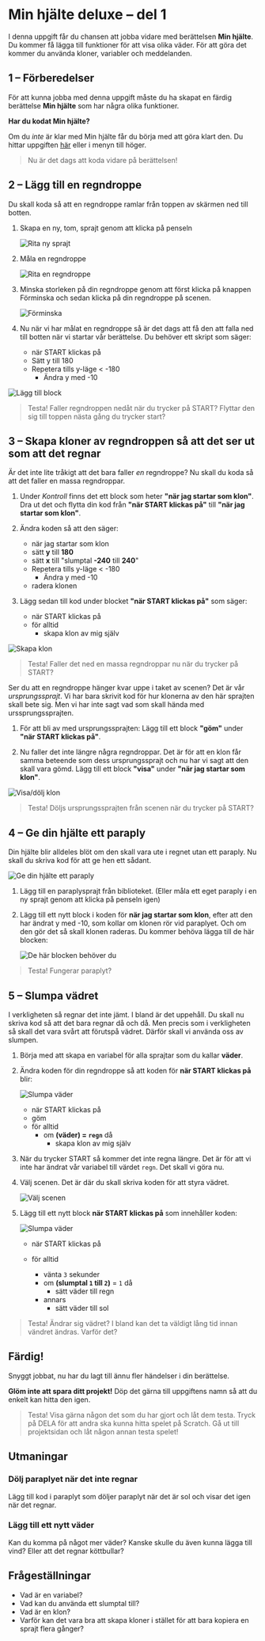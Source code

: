 # Min hjälte deluxe – del 1

I denna uppgift får du chansen att jobba vidare med berättelsen **Min hjälte**. Du kommer få lägga till funktioner för att visa olika väder. För att göra det kommer du använda kloner, variabler och meddelanden.

## 1 – Förberedelser

För att kunna jobba med denna uppgift måste du ha skapat en färdig berättelse **Min hjälte** som har några olika funktioner.

**Har du kodat Min hjälte?**

Om du _inte_ är klar med Min hjälte får du börja med att göra klart den. Du hittar uppgiften [här](https://www.kodboken.se/start/skapa-berattelser/uppgifter-i-scratch/min-hjalte) eller i menyn till höger.

> Nu är det dags att koda vidare på berättelsen!

## 2 – Lägg till en regndroppe

Du skall koda så att en regndroppe ramlar från toppen av skärmen ned till botten.

1. Skapa en ny, tom, sprajt genom att klicka på penseln

   ![Rita ny sprajt](./rita_ny_sprajt.png)

2. Måla en regndroppe

   ![Rita en regndroppe](./rita_regndroppe.png)

3. Minska storleken på din regndroppe genom att först klicka på knappen Förminska och sedan klicka på din regndroppe på scenen.

   ![Förminska](./förminska.png)

4. Nu när vi har målat en regndroppe så är det dags att få den att falla ned till botten när vi startar vår berättelse. Du behöver ett skript som säger:

   * när START klickas på
   * Sätt y till 180
   * Repetera tills y-läge < -180
     * Ändra y med -10

![Lägg till block](./repetera_tills.png)

> Testa! Faller regndroppen nedåt när du trycker på START? Flyttar den sig till toppen nästa gång du trycker start?

## 3 – Skapa kloner av regndroppen så att det ser ut som att det regnar

Är det inte lite tråkigt att det bara faller _en_ regndroppe? Nu skall du koda så att det faller en massa regndroppar.

1. Under _Kontroll_ finns det ett block som heter **"när jag startar som klon"**. Dra ut det och flytta din kod från **"när START klickas på"** till **"när jag startar som klon"**.

2. Ändra koden så att den säger:

   * när jag startar som klon
   * sätt **y** till **180**
   * sätt **x** till "slumptal **-240** till **240**"
   * Repetera tills y-läge < -180
     * Ändra y med -10
   * radera klonen

3. Lägg sedan till kod under blocket **"när START klickas på"** som säger:

   * när START klickas på
   * för alltid
     * skapa klon av mig själv

![Skapa klon](./skapa_klon_1.png)

> Testa! Faller det ned en massa regndroppar nu när du trycker på START?

Ser du att en regndroppe hänger kvar uppe i taket av scenen? Det är vår _ursprungssprajt_. Vi har bara skrivit kod för hur klonerna av den här sprajten skall bete sig. Men vi har inte sagt vad som skall hända med urssprungssprajten.

1. För att bli av med ursprungssprajten: Lägg till ett block **"göm"** under **"när START klickas på"**.

2. Nu faller det inte längre några regndroppar. Det är för att en klon får samma beteende som dess ursprungssprajt och nu har vi sagt att den skall vara gömd. Lägg till ett block **"visa"** under **"när jag startar som klon"**.

![Visa/dölj klon](./skapa_klon_2.png)

> Testa! Döljs ursprungssprajten från scenen när du trycker på START?

## 4 – Ge din hjälte ett paraply

Din hjälte blir alldeles blöt om den skall vara ute i regnet utan ett paraply. Nu skall du skriva kod för att ge hen ett sådant.

![Ge din hjälte ett paraply](./paraply.gif)

1. Lägg till en paraplysprajt från biblioteket. (Eller måla ett eget paraply i en ny sprajt genom att klicka på penseln igen)

2. Lägg till ett nytt block i koden för **när jag startar som klon**, efter att den har ändrat y med -10, som kollar om klonen rör vid paraplyet. Och om den gör det så skall klonen raderas. Du kommer behöva lägga till de här blocken:

   ![De här blocken behöver du](./kollision.png)

> Testa! Fungerar paraplyt?

## 5 – Slumpa vädret

I verkligheten så regnar det inte jämt. I bland är det uppehåll. Du skall nu skriva kod så att det bara regnar då och då. Men precis som i verkligheten så skall det vara svårt att förutspå vädret. Därför skall vi använda oss av slumpen.

1. Börja med att skapa en variabel för alla sprajtar som du kallar **väder**.

2. Ändra koden för din regndroppe så att koden för **när START klickas på** blir:

   ![Slumpa väder](./slumpa_väder_1.png)

   * när START klickas på
   * göm
   * för alltid
     * om **(väder) = `regn`** då
       * skapa klon av mig själv

3. När du trycker START så kommer det inte regna längre. Det är för att vi inte har ändrat vår variabel till värdet `regn`. Det skall vi göra nu.

4. Välj scenen. Det är där du skall skriva koden för att styra vädret.

   ![Välj scenen](./scen.png)

5. Lägg till ett nytt block **när START klickas på** som innehåller koden:

   ![Slumpa väder](./slumpa_väder_2.png)

   * när START klickas på
   * för alltid

     * vänta `3` sekunder
     * om **(slumptal `1` till `2`)** = `1` då
       * sätt väder till regn
     * annars
       * sätt väder till sol

> Testa! Ändrar sig vädret? I bland kan det ta väldigt lång tid innan vändret ändras. Varför det?

## Färdig!

Snyggt jobbat, nu har du lagt till ännu fler händelser i din berättelse.

**Glöm inte att spara ditt projekt!** Döp det gärna till uppgiftens namn så att du enkelt kan hitta den igen.

> Testa! Visa gärna någon det som du har gjort och låt dem testa. Tryck på DELA för att andra ska kunna hitta spelet på Scratch. Gå ut till projektsidan och låt någon annan testa spelet!

## Utmaningar

### Dölj paraplyet när det inte regnar

Lägg till kod i paraplyt som döljer paraplyt när det är sol och visar det igen när det regnar.

### Lägg till ett nytt väder

Kan du komma på något mer väder? Kanske skulle du även kunna lägga till vind? Eller att det regnar köttbullar?

## Frågeställningar

* Vad är en variabel?
* Vad kan du använda ett slumptal till?
* Vad är en klon?
* Varför kan det vara bra att skapa kloner i stället för att bara kopiera en sprajt flera gånger?
